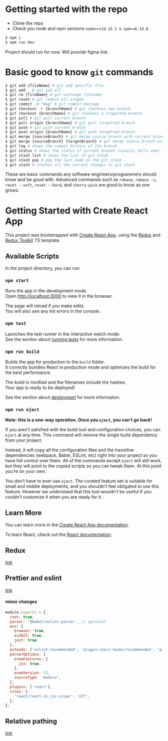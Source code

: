 # Getting started with the repo

* Clone the repo
* Check you node and npm versions `node>=v14.15.1 & npm>=6.14.8`

```bash
$ npm i
$ npm run dev
```

Project should run for now. Will provide figma link.

# Basic good to know `git` commands

```bash
$ git add {fileName} # git add specific file
$ git add . # git add all
$ git rm {fileName} # git unstange filename
$ git reset # git remove all staged
$ git commit -m "msg" # git commit message
$ git checkout -b {branchName} # git checkout new branch
$ git checkout {branchName} # git checkout a tragetted branch
$ git pull # git pull current branch
$ git pull origin {branchName} # git pull targetted branch
$ git push # git push current branch
$ git push origin {branchName} # git push targetted branch
$ git merge {sourceBranch} # git merge source branch with current branch
$ git merge {sourceBranch} {targetBranch} # git merge source branch with targetted branch
$ git log # shows the commit history of the branch
$ git status # shows the status of current branch (usually tells what to do next as well)
$ git stash list # shows the list of git stash
$ git stash pop # pop the last node on the git stash
$ git stash # stashes all the current changes to git stash
```

These are basic commands any software engineers/programmers should know and be good with. Advanced commands such as `rebase`, `rebase -i`, `reset --soft`, `reset --hard`, and `cherry-pick` are good to know as one grows.

# Getting Started with Create React App

This project was bootstrapped with [Create React App](https://github.com/facebook/create-react-app), using the [Redux](https://redux.js.org/) and [Redux Toolkit](https://redux-toolkit.js.org/) TS template.

## Available Scripts

In the project directory, you can run:

### `npm start`

Runs the app in the development mode.\
Open [http://localhost:3000](http://localhost:3000) to view it in the browser.

The page will reload if you make edits.\
You will also see any lint errors in the console.

### `npm test`

Launches the test runner in the interactive watch mode.\
See the section about [running tests](https://facebook.github.io/create-react-app/docs/running-tests) for more information.

### `npm run build`

Builds the app for production to the `build` folder.\
It correctly bundles React in production mode and optimizes the build for the best performance.

The build is minified and the filenames include the hashes.\
Your app is ready to be deployed!

See the section about [deployment](https://facebook.github.io/create-react-app/docs/deployment) for more information.

### `npm run eject`

**Note: this is a one-way operation. Once you `eject`, you can’t go back!**

If you aren’t satisfied with the build tool and configuration choices, you can `eject` at any time. This command will remove the single build dependency from your project.

Instead, it will copy all the configuration files and the transitive dependencies (webpack, Babel, ESLint, etc) right into your project so you have full control over them. All of the commands except `eject` will still work, but they will point to the copied scripts so you can tweak them. At this point you’re on your own.

You don’t have to ever use `eject`. The curated feature set is suitable for small and middle deployments, and you shouldn’t feel obligated to use this feature. However we understand that this tool wouldn’t be useful if you couldn’t customize it when you are ready for it.

## Learn More

You can learn more in the [Create React App documentation](https://facebook.github.io/create-react-app/docs/getting-started).

To learn React, check out the [React documentation](https://reactjs.org/).

## Redux
[link](https://react-redux.js.org/introduction/getting-started)

## Prettier and eslint
[link](https://dev.to/knowankit/setup-eslint-and-prettier-in-react-app-357b)
#### minor changes
```js
module.exports = {
  root: true,
  parser: '@babel/eslint-parser', // optional
  env: {
    browser: true,
    es2021: true,
    jest: true,
  },
  extends: ['eslint:recommended', 'plugin:react-hooks/recommended', 'plugin:prettier/recommended'],
  parserOptions: {
    ecmaFeatures: {
      jsx: true,
    },
    ecmaVersion: 13,
    sourceType: 'module',
  },
  plugins: ['react'],
  rules: {
    'react/react-in-jsx-scope': 'off',
  },
};
```

## Relative pathing
[link](https://create-react-app.dev/docs/importing-a-component/#absolute-imports)
